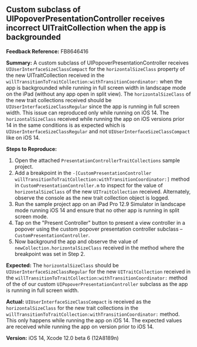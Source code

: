 ## Custom subclass of UIPopoverPresentationController receives incorrect UITraitCollection when the app is backgrounded

**Feedback Reference:** FB8646416

**Summary:**
A custom subclass of UIPopoverPresentationController receives `UIUserInterfaceSizeClassCompact` for the `horizontalSizeClass` property of the new UITraitCollection received in the `willTransitionToTraitCollection:withTransitionCoordinator:` when the app is backgrounded while running in full screen width in landscape mode on the iPad (without any app open in split view).
The `horizontalSizeClass` of the new trait collections received should be `UIUserInterfaceSizeClassRegular` since the app is running in full screen width.
This issue can reproduced only while running on iOS 14. The `horizontalSizeClass` received while running the app on iOS versions prior 14 in the same conditions is as expected which is `UIUserInterfaceSizeClassRegular` and not `UIUserInterfaceSizeClassCompact` like on iOS 14.

**Steps to Reproduce:**
1. Open the attached `PresentationControllerTraitCollections` sample project.
2. Add a breakpoint in the `-[CustomPresentationController willTransitionToTraitCollection:withTransitionCoordinator:]` method in `CustomPresentationController.m` to inspect for the value of `horizontalSizeClass` of the new `UITraitCollection` received. Alternately, observe the console as the new trait collection object is logged.
3. Run the sample project app on an iPad Pro 12.9 Simulator in landscape mode running iOS 14 and ensure that no other app is running in split screen mode.
4. Tap on the "Present Controller" button to present a view controller in a popover using the custom popover presentation controller subclass – `CustomPresentationController`.
5. Now background the app and observe the value of `newCollection.horizontalSizeClass` received in the method where the breakpoint was set in Step 2.

**Expected:** 
The `horizontalSizeClass` should be `UIUserInterfaceSizeClassRegular` for the new `UITraitCollection` received in the `willTransitionToTraitCollection:withTransitionCoordinator:` method of the of our custom `UIPopoverPresentationController` subclass as the app is running in full screen width.

**Actual:**
`UIUserInterfaceSizeClassCompact` is received as the `horizontalSizeClass` for the new trait collections in the `willTransitionToTraitCollection:withTransitionCoordinator:` method.
This only happens while running the app on iOS 14. The expected values are received while running the app on version prior to iOS 14.

**Version:**
iOS 14, Xcode 12.0 beta 6 (12A8189n)
